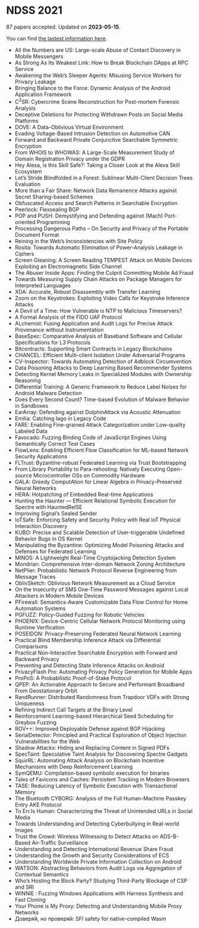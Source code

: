 # NDSS 2021

87 papers accepted. Updated on **2023-05-15**. 

You can find [the lastest information here](https://www.ndss-symposium.org/ndss2021/accepted-papers/).

- All the Numbers are US: Large-scale Abuse of Contact Discovery in Mobile Messengers
- As Strong As Its Weakest Link: How to Break Blockchain DApps at RPC Service
- Awakening the Web’s Sleeper Agents: Misusing Service Workers for Privacy Leakage
- Bringing Balance to the Force: Dynamic Analysis of the Android Application Framework
- C$^2$SR: Cybercrime Scene Reconstruction for Post-mortem Forensic Analysis
- Deceptive Deletions for Protecting Withdrawn Posts on Social Media Platforms
- DOVE: A Data-Oblivious Virtual Environment
- Evading Voltage-Based Intrusion Detection on Automotive CAN
- Forward and Backward Private Conjunctive Searchable Symmetric Encryption
- From WHOIS to WHOWAS: A Large-Scale Measurement Study of Domain Registration Privacy under the GDPR
- Hey Alexa, is this Skill Safe?: Taking a Closer Look at the Alexa Skill Ecosystem
- Let’s Stride Blindfolded in a Forest: Sublinear Multi-Client Decision Trees Evaluation
- More than a Fair Share: Network Data Remanence Attacks against Secret Sharing-based Schemes
- Obfuscated Access and Search Patterns in Searchable Encryption
- Peerlock: Flexsealing BGP
- POP and PUSH: Demystifying and Defending against (Mach) Port-oriented Programming
- Processing Dangerous Paths – On Security and Privacy of the Portable Document Format
- Reining in the Web’s Inconsistencies with Site Policy
- Rosita: Towards Automatic Elimination of Power-Analysis Leakage in Ciphers
- Screen Gleaning: A Screen Reading TEMPEST Attack on Mobile Devices Exploiting an Electromagnetic Side Channel
- The Abuser Inside Apps: Finding the Culprit Committing Mobile Ad Fraud
- Towards Measuring Supply Chain Attacks on Package Managers for Interpreted Languages
- XDA: Accurate, Robust Disassembly with Transfer Learning
- Zoom on the Keystrokes: Exploiting Video Calls for Keystroke Inference Attacks
- A Devil of a Time: How Vulnerable is NTP to Malicious Timeservers?
- A Formal Analysis of the FIDO UAF Protocol
- ALchemist: Fusing Application and Audit Logs for Precise Attack Provenance without Instrumentation
- BaseSpec: Comparative Analysis of Baseband Software and Cellular Specifications for L3 Protocols
- Bitcontracts: Supporting Smart Contracts in Legacy Blockchains
- CHANCEL: Efficient Multi-client Isolation Under Adversarial Programs
- CV-Inspector: Towards Automating Detection of Adblock Circumvention
- Data Poisoning Attacks to Deep Learning Based Recommender Systems
- Detecting Kernel Memory Leaks in Specialized Modules with Ownership Reasoning
- Differential Training: A Generic Framework to Reduce Label Noises for Android Malware Detection
- Does Every Second Count? Time-based Evolution of Malware Behavior in Sandboxes
- EarArray: Defending against DolphinAttack via Acoustic Attenuation
- Emilia: Catching Iago in Legacy Code
- FARE: Enabling Fine-grained Attack Categorization under Low-quality Labeled Data
- Favocado: Fuzzing Binding Code of JavaScript Engines Using Semantically Correct Test Cases
- FlowLens: Enabling Efficient Flow Classification for ML-based Network Security Applications
- FLTrust: Byzantine-robust Federated Learning via Trust Bootstrapping
- From Library Portability to Para-rehosting: Natively Executing Open-source Microcontroller OSs on Commodity Hardware
- GALA: Greedy ComputAtion for Linear Algebra in Privacy-Preserved Neural Networks
- HERA: Hotpatching of Embedded Real-time Applications
- Hunting the Haunter — Efficient Relational Symbolic Execution for Spectre with HauntedRelSE
- Improving Signal’s Sealed Sender
- IoTSafe: Enforcing Safety and Security Policy with Real IoT Physical Interaction Discovery
- KUBO: Precise and Scalable Detection of User-triggerable Undefined Behavior Bugs in OS Kernel
- Manipulating the Byzantine: Optimizing Model Poisoning Attacks and Defenses for Federated Learning
- MINOS: A Lightweight Real-Time Cryptojacking Detection System
- Mondrian: Comprehensive Inter-domain Network Zoning Architecture
- NetPlier: Probabilistic Network Protocol Reverse Engineering from Message Traces
- OblivSketch: Oblivious Network Measurement as a Cloud Service
- On the Insecurity of SMS One-Time Password Messages against Local Attackers in Modern Mobile Devices
- PFirewall: Semantics-Aware Customizable Data Flow Control for Home Automation Systems
- PGFUZZ: Policy-Guided Fuzzing for Robotic Vehicles
- PHOENIX: Device-Centric Cellular Network Protocol Monitoring using Runtime Verification
- POSEIDON: Privacy-Preserving Federated Neural Network Learning
- Practical Blind Membership Inference Attack via Differential Comparisons
- Practical Non-Interactive Searchable Encryption with Forward and Backward Privacy
- Preventing and Detecting State Inference Attacks on Android
- PrivacyFlash Pro: Automating Privacy Policy Generation for Mobile Apps
- ProPoS: A Probabilistic Proof-of-Stake Protocol
- QPEP: An Actionable Approach to Secure and Performant Broadband From Geostationary Orbit
- RandRunner: Distributed Randomness from Trapdoor VDFs with Strong Uniqueness
- Refining Indirect Call Targets at the Binary Level
- Reinforcement Learning-based Hierarchical Seed Scheduling for Greybox Fuzzing
- ROV++: Improved Deployable Defense against BGP Hijacking
- SerialDetector: Principled and Practical Exploration of Object Injection Vulnerabilities for the Web
- Shadow Attacks: Hiding and Replacing Content in Signed PDFs
- SpecTaint: Speculative Taint Analysis for Discovering Spectre Gadgets
- SquirRL: Automating Attack Analysis on Blockchain Incentive Mechanisms with Deep Reinforcement Learning
- SymQEMU: Compilation-based symbolic execution for binaries
- Tales of Favicons and Caches: Persistent Tracking in Modern Browsers
- TASE: Reducing Latency of Symbolic Execution with Transactional Memory
- The Bluetooth CYBORG: Analysis of the Full Human-Machine Passkey Entry AKE Protocol
- To Err.Is Human: Characterizing the Threat of Unintended URLs in Social Media
- Towards Understanding and Detecting Cyberbullying in Real-world Images
- Trust the Crowd: Wireless Witnessing to Detect Attacks on ADS-B-Based Air-Traffic Surveillance
- Understanding and Detecting International Revenue Share Fraud
- Understanding the Growth and Security Considerations of ECS
- Understanding Worldwide Private Information Collection on Android
- WATSON: Abstracting Behaviors from Audit Logs via Aggregation of Contextual Semantics
- Who’s Hosting the Block Party? Studying Third-Party Blockage of CSP and SRI
- WINNIE : Fuzzing Windows Applications with Harness Synthesis and Fast Cloning
- Your Phone is My Proxy: Detecting and Understanding Mobile Proxy Networks
- Доверя́й, но проверя́й: SFI safety for native-compiled Wasm
